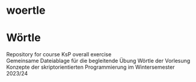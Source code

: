 # woertle
# Wörtle
Repository for course KsP overall exercise  
Gemeinsame Dateiablage für die begleitende Übung Wörtle der Vorlesung Konzepte der skriptorientierten Programmierung im Wintersemester 2023/24
